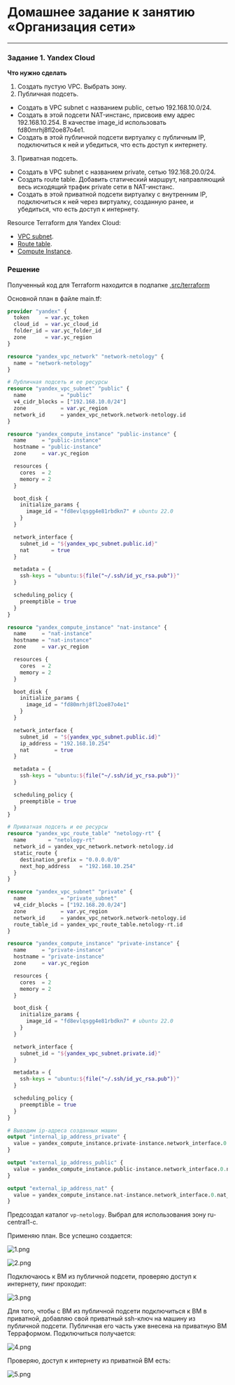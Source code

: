# Домашнее задание к занятию «Организация сети»


---
### Задание 1. Yandex Cloud 

**Что нужно сделать**

1. Создать пустую VPC. Выбрать зону.
2. Публичная подсеть.

 - Создать в VPC subnet с названием public, сетью 192.168.10.0/24.
 - Создать в этой подсети NAT-инстанс, присвоив ему адрес 192.168.10.254. В качестве image_id использовать fd80mrhj8fl2oe87o4e1.
 - Создать в этой публичной подсети виртуалку с публичным IP, подключиться к ней и убедиться, что есть доступ к интернету.
3. Приватная подсеть.
 - Создать в VPC subnet с названием private, сетью 192.168.20.0/24.
 - Создать route table. Добавить статический маршрут, направляющий весь исходящий трафик private сети в NAT-инстанс.
 - Создать в этой приватной подсети виртуалку с внутренним IP, подключиться к ней через виртуалку, созданную ранее, и убедиться, что есть доступ к интернету.

Resource Terraform для Yandex Cloud:

- [VPC subnet](https://registry.terraform.io/providers/yandex-cloud/yandex/latest/docs/resources/vpc_subnet).
- [Route table](https://registry.terraform.io/providers/yandex-cloud/yandex/latest/docs/resources/vpc_route_table).
- [Compute Instance](https://registry.terraform.io/providers/yandex-cloud/yandex/latest/docs/resources/compute_instance).

### Решение

Полученный код для Terraform находится в подпапке [.src/terraform](.src/terraform)

Основной план в файле main.tf:

```terraform
provider "yandex" {
  token     = var.yc_token
  cloud_id  = var.yc_cloud_id
  folder_id = var.yc_folder_id
  zone      = var.yc_region
}

resource "yandex_vpc_network" "network-netology" {
  name = "network-netology"
}

# Публичная подсеть и ее ресурсы
resource "yandex_vpc_subnet" "public" {
  name           = "public"
  v4_cidr_blocks = ["192.168.10.0/24"]
  zone           = var.yc_region
  network_id     = yandex_vpc_network.network-netology.id
}

resource "yandex_compute_instance" "public-instance" {
  name     = "public-instance"
  hostname = "public-instance"
  zone     = var.yc_region

  resources {
    cores  = 2
    memory = 2
  }

  boot_disk {
    initialize_params {
      image_id = "fd8evlqsgg4e81rbdkn7" # ubuntu 22.0
    }
  }

  network_interface {
    subnet_id = "${yandex_vpc_subnet.public.id}"
    nat       = true
  }

  metadata = {
    ssh-keys = "ubuntu:${file("~/.ssh/id_yc_rsa.pub")}"
  }

  scheduling_policy {
    preemptible = true
  }
}

resource "yandex_compute_instance" "nat-instance" {
  name     = "nat-instance"
  hostname = "nat-instance"
  zone     = var.yc_region

  resources {
    cores  = 2
    memory = 2
  }

  boot_disk {
    initialize_params {
      image_id = "fd80mrhj8fl2oe87o4e1"
    }
  }

  network_interface {
    subnet_id  = "${yandex_vpc_subnet.public.id}"
    ip_address = "192.168.10.254"
    nat        = true
  }

  metadata = {
    ssh-keys = "ubuntu:${file("~/.ssh/id_yc_rsa.pub")}"
  }

  scheduling_policy {
    preemptible = true
  }
}

# Приватная подсеть и ее ресурсы
resource "yandex_vpc_route_table" "netology-rt" {
  name       = "netology-rt"
  network_id = yandex_vpc_network.network-netology.id
  static_route {
    destination_prefix = "0.0.0.0/0"
    next_hop_address   = "192.168.10.254"
  }
}

resource "yandex_vpc_subnet" "private" {
  name           = "private_subnet"
  v4_cidr_blocks = ["192.168.20.0/24"]
  zone           = var.yc_region
  network_id     = yandex_vpc_network.network-netology.id
  route_table_id = yandex_vpc_route_table.netology-rt.id
}

resource "yandex_compute_instance" "private-instance" {
  name     = "private-instance"
  hostname = "private-instance"
  zone     = var.yc_region

  resources {
    cores  = 2
    memory = 2
  }

  boot_disk {
    initialize_params {
      image_id = "fd8evlqsgg4e81rbdkn7" # ubuntu 22.0
    }
  }

  network_interface {
    subnet_id = "${yandex_vpc_subnet.private.id}"
  }

  metadata = {
    ssh-keys = "ubuntu:${file("~/.ssh/id_yc_rsa.pub")}"
  }

  scheduling_policy {
    preemptible = true
  }
}

# Выводим ip-адреса созданных машин
output "internal_ip_address_private" {
  value = yandex_compute_instance.private-instance.network_interface.0.ip_address
}

output "external_ip_address_public" {
  value = yandex_compute_instance.public-instance.network_interface.0.nat_ip_address
}

output "external_ip_address_nat" {
  value = yandex_compute_instance.nat-instance.network_interface.0.nat_ip_address
}
```

Предсоздал каталог `vp-netology`. Выбрал для использования зону ru-central1-c.

Применяю план. Все успешно создается:

![1.png](img%2F1.png)

![2.png](img%2F2.png)

Подключаюсь к ВМ из публичной подсети, проверяю доступ к интернету, пинг проходит:

![3.png](img%2F3.png)

Для того, чтобы с ВМ из публичной подсети подключиться к ВМ в приватной, добавляю свой приватный ssh-ключ на машину из публичной подсети. Публичная его часть уже внесена на приватную ВМ Терраформом. Подключиться получается:

![4.png](img%2F4.png)

Проверяю, доступ к интернету из приватной ВМ есть:

![5.png](img%2F5.png)
